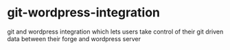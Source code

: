 # git-wordpress-integration

git and wordpress integration which lets users take control of their git driven data between their forge and wordpress server